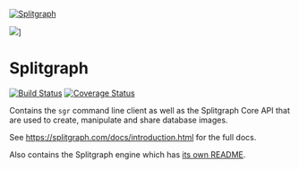[![Splitgraph](https://splitgraph.com/img/logo-colour-full.svg)](https://splitgraph.com)

![](https://www.mildbyte.xyz/asciicast/splitfiles.gif)]

# Splitgraph
[![Build Status](https://travis-ci.com/splitgraph/splitgraph.svg?branch=master)](https://travis-ci.com/splitgraph/splitgraph) [![Coverage Status](https://coveralls.io/repos/github/splitgraph/splitgraph/badge.svg?branch=master)](https://coveralls.io/github/splitgraph/splitgraph?branch=master)

Contains the `sgr` command line client as well as the Splitgraph Core API that are used to create, manipulate and share database images.

See https://splitgraph.com/docs/introduction.html for the full docs.

Also contains the Splitgraph engine which has [its own README](./engine/README.md).
